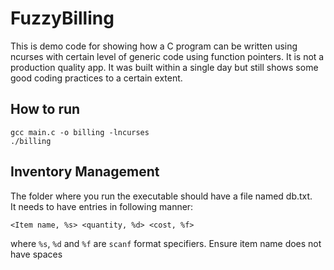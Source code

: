 # FuzzyBilling

This is demo code for showing how a C program can be written using ncurses with certain level of generic code using function pointers.
It is not a production quality app. It was built within a single day but still shows some good coding practices to a certain extent.

## How to run
    gcc main.c -o billing -lncurses
    ./billing

## Inventory Management

The folder where you run the executable should have a file named db.txt.  
It needs to have entries in following manner:

    <Item name, %s> <quantity, %d> <cost, %f>

where `%s`, `%d` and `%f` are `scanf` format specifiers. Ensure item name does not have spaces

